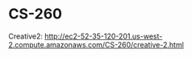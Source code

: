 # CS-260
Creative2: http://ec2-52-35-120-201.us-west-2.compute.amazonaws.com/CS-260/creative-2.html



